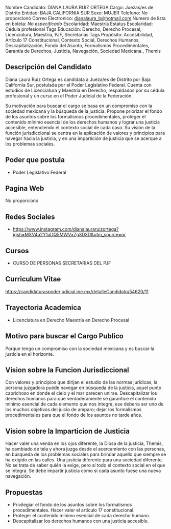 Nombre Candidato: DIANA LAURA RUIZ ORTEGA
Cargo: Juezas/es de Distrito
Entidad: BAJA CALIFORNIA SUR
Sexo: MUJER
Telefono: No proporcionó
Correo Electronico: dianalaura_b@hotmail.com
Numero de lista en boleta: *No especificado*
Escolaridad: Maestría
Estatus Escolaridad: Cédula profesional
Tags Educación: Derecho, Derecho Procesal, Licenciatura, Maestría, PJF, Secretarias
Tags Propósito: Accesibilidad, Artículo 17 Constitucional, Contexto Social, Derechos Humanos, Descapitalización, Fondo del Asunto, Formalismos Procedimentales, Garantía de Derechos, Justicia, Navegación, Sociedad Mexicana., Themis


## Descripción del Candidato 

Diana Laura Ruiz Ortega es candidata a Jueza/es de Distrito por Baja California Sur, postulada por el Poder Legislativo Federal. Cuenta con estudios de Licenciatura y Maestría en Derecho, respaldados por su cédula profesional y un curso en el Poder Judicial de la Federación.

Su motivación para buscar el cargo se basa en un compromiso con la sociedad mexicana y la búsqueda de la justicia. Propone priorizar el fondo de los asuntos sobre los formalismos procedimentales, proteger el contenido mínimo esencial de los derechos humanos y lograr una justicia accesible, entendiendo el contexto social de cada caso. Su visión de la función jurisdiccional se centra en la aplicación de valores y principios para navegar hacia la justicia, y en una impartición de justicia que se acerque a los problemas sociales.


## Poder que postula

- Poder Legislativo Federal


## Pagina Web

No proporcionó


## Redes Sociales

- https://www.instagram.com/dianalauraruizortega?igsh=MXV4a2Y1aDQ5MWVxZg3D3D&utm_source=qr


## Cursos

- CURSO DE PERSONAS SECRETARIAS DEL PJF


## Curriculum Vitae

https://candidaturaspoderjudicial.ine.mx/detalleCandidato/54620/11


## Trayectoria Academica

- Licenciatura en Derecho Maestría en Derecho Procesal


## Motivo para buscar el Cargo Publico

Porque tengo un compromiso con la sociedad mexicana y es buscar la justicia en el horizonte.


## Vision sobre la Funcion Jurisdiccional

Con valores y principios que dirijan el estudio de las normas jurídicas, la persona juzgadora puede navegar en búsqueda de la justicia, aquel punto caprichoso en donde el cielo y el mar parecen unirse. Descapitalizar los derechos humanos para que verdaderamente se garantice el contenido mínimo esencial de cada elemento que nos integra, ese debería ser uno de los muchos objetivos del juicio de amparo; dejar los formalismos procedimentales para que el fondo de los asuntos no tarde años.


## Vision sobre la Imparticion de Justicia

Hacer valer una venda en los ojos diferente, la Diosa de la justicia, Themis, ha cambiado de tela y ahora juzga desde el acercamiento con las personas, en búsqueda de los problemas sociales para brindar aquello que siempre se ha exigido en las calles. Una justicia diferente para una sociedad diferente. No se trata de saber quién la exige, pero sí todo el contexto social en el que se integra. Se debe impartir justicia como si cada asunto fuese una nueva navegación.


## Propuestas

- Privilegiar el fondo de los asuntos sobre los formalismos procedimentales. Hacer valer el artículo 17 constitucional.
- Proteger el contenido mínimo esencial de cada derecho humano.
- Descapitalizar los derechos humanos con una justicia accesible.

